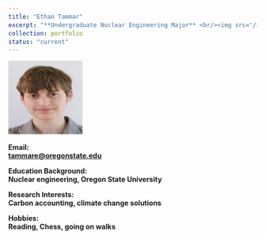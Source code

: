 ```yaml
---
title: "Ethan Tammar"
excerpt: "**Undergraduate Nuclear Engineering Major** <br/><img src='/images/EthanTammar.jpg' width='150' height='150'>"
collection: portfolio
status: "current"
---
```


<img src='/images/EthanTammar.jpg' width='150' height='150'>

**Email:** <br/>
**tammare@oregonstate.edu**

**Education Background:** <br/>
**Nuclear engineering, Oregon State University** <br/>

**Research Interests:** <br/>
**Carbon accounting, climate change solutions**

**Hobbies:** <br/>
**Reading, Chess, going on walks**
